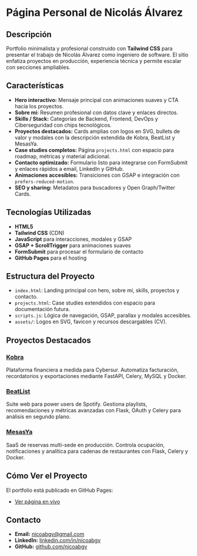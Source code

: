 # Página Personal de Nicolás Álvarez

## Descripción

Portfolio minimalista y profesional construido con **Tailwind CSS** para presentar el trabajo de Nicolás Álvarez como ingeniero de software. El sitio enfatiza proyectos en producción, experiencia técnica y permite escalar con secciones ampliables.

## Características

- **Hero interactivo:** Mensaje principal con animaciones suaves y CTA hacia los proyectos.
- **Sobre mí:** Resumen profesional con datos clave y enlaces directos.
- **Skills / Stack:** Categorías de Backend, Frontend, DevOps y Ciberseguridad con chips tecnológicos.
- **Proyectos destacados:** Cards amplias con logos en SVG, bullets de valor y modales con la descripción extendida de Kobra, BeatList y MesasYa.
- **Case studies completos:** Página `projects.html` con espacio para roadmap, métricas y material adicional.
- **Contacto optimizado:** Formulario listo para integrarse con FormSubmit y enlaces rápidos a email, LinkedIn y GitHub.
- **Animaciones accesibles:** Transiciones con GSAP e integración con `prefers-reduced-motion`.
- **SEO y sharing:** Metadatos para buscadores y Open Graph/Twitter Cards.

## Tecnologías Utilizadas

- **HTML5**
- **Tailwind CSS** (CDN)
- **JavaScript** para interacciones, modales y GSAP
- **GSAP + ScrollTrigger** para animaciones suaves
- **FormSubmit** para procesar el formulario de contacto
- **GitHub Pages** para el hosting

## Estructura del Proyecto

- `index.html`: Landing principal con hero, sobre mí, skills, proyectos y contacto.
- `projects.html`: Case studies extendidos con espacio para documentación futura.
- `scripts.js`: Lógica de navegación, GSAP, parallax y modales accesibles.
- `assets/`: Logos en SVG, favicon y recursos descargables (CV).

## Proyectos Destacados

### [Kobra](projects.html#kobra)
Plataforma financiera a medida para Cybersur. Automatiza facturación, recordatorios y exportaciones mediante FastAPI, Celery, MySQL y Docker.

### [BeatList](projects.html#beatlist)
Suite web para power users de Spotify. Gestiona playlists, recomendaciones y métricas avanzadas con Flask, OAuth y Celery para análisis en segundo plano.

### [MesasYa](projects.html#mesasya)
SaaS de reservas multi-sede en producción. Controla ocupación, notificaciones y analítica para cadenas de restaurantes con Flask, Celery y Docker.

## Cómo Ver el Proyecto

El portfolio está publicado en GitHub Pages:

- [Ver página en vivo](https://nicoabgv.github.io/)

## Contacto

- **Email:** [nicoabgv@gmail.com](mailto:nicoabgv@gmail.com)
- **LinkedIn:** [linkedin.com/in/nicoabgv](https://www.linkedin.com/in/nicoabgv)
- **GitHub:** [github.com/nicoabgv](https://github.com/nicoabgv)
